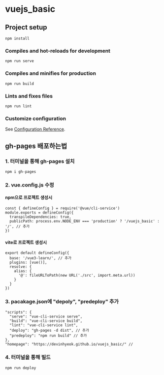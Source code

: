 # vuejs_basic

## Project setup

```
npm install
```

### Compiles and hot-reloads for development

```
npm run serve
```

### Compiles and minifies for production

```
npm run build
```

### Lints and fixes files

```
npm run lint
```

### Customize configuration

See [Configuration Reference](https://cli.vuejs.org/config/).

## gh-pages 배포하는법

### 1. 터미널을 통해 gh-pages 설치
```
npm i gh-pages
```

### 2. vue.config.js 수정
#### npm으로 프로젝트 생성시
```
const { defineConfig } = require('@vue/cli-service')
module.exports = defineConfig({
  transpileDependencies: true,
  publicPath: process.env.NODE_ENV === 'production' ? '/vuejs_basic' : '/', // 추가
})
```
#### vite로 프로젝트 생성시
```
export default defineConfig({
  base: '/vue3-learn/', // 추가
  plugins: [vue()],
  resolve: {
    alias: {
      '@': fileURLToPath(new URL('./src', import.meta.url))
    }
  }
})
```

### 3. pacakage.json에 "depoly", "predeploy" 추가
```
"scripts": {
  "serve": "vue-cli-service serve",
  "build": "vue-cli-service build",
  "lint": "vue-cli-service lint",
  "deploy": "gh-pages -d dist", // 추가
  "predeploy": "npm run build" // 추가
},
"homepage": "https://devinhyeok.github.io/vuejs_basic/" //
```

### 4. 터미널을 통해 빌드
```
npm run deploy
```
